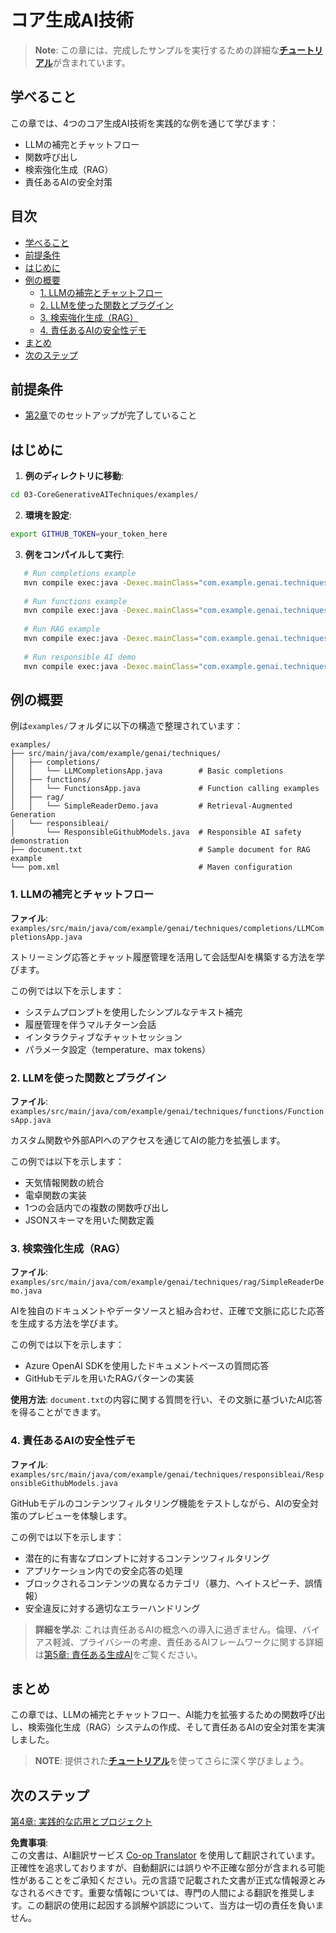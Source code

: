 <!--
CO_OP_TRANSLATOR_METADATA:
{
  "original_hash": "0a27b17f64f598a80b72d93b98b7ed04",
  "translation_date": "2025-07-21T16:01:40+00:00",
  "source_file": "03-CoreGenerativeAITechniques/README.md",
  "language_code": "ja"
}
-->
# コア生成AI技術

>**Note**: この章には、完成したサンプルを実行するための詳細な[**チュートリアル**](./TUTORIAL.md)が含まれています。

## 学べること
この章では、4つのコア生成AI技術を実践的な例を通じて学びます：
- LLMの補完とチャットフロー
- 関数呼び出し
- 検索強化生成（RAG）
- 責任あるAIの安全対策

## 目次

- [学べること](../../../03-CoreGenerativeAITechniques)
- [前提条件](../../../03-CoreGenerativeAITechniques)
- [はじめに](../../../03-CoreGenerativeAITechniques)
- [例の概要](../../../03-CoreGenerativeAITechniques)
  - [1. LLMの補完とチャットフロー](../../../03-CoreGenerativeAITechniques)
  - [2. LLMを使った関数とプラグイン](../../../03-CoreGenerativeAITechniques)
  - [3. 検索強化生成（RAG）](../../../03-CoreGenerativeAITechniques)
  - [4. 責任あるAIの安全性デモ](../../../03-CoreGenerativeAITechniques)
- [まとめ](../../../03-CoreGenerativeAITechniques)
- [次のステップ](../../../03-CoreGenerativeAITechniques)

## 前提条件

- [第2章](../../../02-SetupDevEnvironment)でのセットアップが完了していること

## はじめに

1. **例のディレクトリに移動**:  
```bash
cd 03-CoreGenerativeAITechniques/examples/
```  
2. **環境を設定**:  
```bash
export GITHUB_TOKEN=your_token_here
```  
3. **例をコンパイルして実行**:  
```bash
   # Run completions example
   mvn compile exec:java -Dexec.mainClass="com.example.genai.techniques.completions.LLMCompletionsApp"
   
   # Run functions example  
   mvn compile exec:java -Dexec.mainClass="com.example.genai.techniques.functions.FunctionsApp"
   
   # Run RAG example
   mvn compile exec:java -Dexec.mainClass="com.example.genai.techniques.rag.SimpleReaderDemo"
   
   # Run responsible AI demo
   mvn compile exec:java -Dexec.mainClass="com.example.genai.techniques.responsibleai.ResponsibleGithubModels"
   ```  

## 例の概要

例は`examples/`フォルダに以下の構造で整理されています：

```
examples/
├── src/main/java/com/example/genai/techniques/
│   ├── completions/
│   │   └── LLMCompletionsApp.java        # Basic completions 
│   ├── functions/
│   │   └── FunctionsApp.java             # Function calling examples
│   ├── rag/
│   │   └── SimpleReaderDemo.java         # Retrieval-Augmented Generation
│   └── responsibleai/
│       └── ResponsibleGithubModels.java  # Responsible AI safety demonstration
├── document.txt                          # Sample document for RAG example
└── pom.xml                               # Maven configuration
```

### 1. LLMの補完とチャットフロー
**ファイル**: `examples/src/main/java/com/example/genai/techniques/completions/LLMCompletionsApp.java`

ストリーミング応答とチャット履歴管理を活用して会話型AIを構築する方法を学びます。

この例では以下を示します：
- システムプロンプトを使用したシンプルなテキスト補完
- 履歴管理を伴うマルチターン会話
- インタラクティブなチャットセッション
- パラメータ設定（temperature、max tokens）

### 2. LLMを使った関数とプラグイン
**ファイル**: `examples/src/main/java/com/example/genai/techniques/functions/FunctionsApp.java`

カスタム関数や外部APIへのアクセスを通じてAIの能力を拡張します。

この例では以下を示します：
- 天気情報関数の統合
- 電卓関数の実装  
- 1つの会話内での複数の関数呼び出し
- JSONスキーマを用いた関数定義

### 3. 検索強化生成（RAG）
**ファイル**: `examples/src/main/java/com/example/genai/techniques/rag/SimpleReaderDemo.java`

AIを独自のドキュメントやデータソースと組み合わせ、正確で文脈に応じた応答を生成する方法を学びます。

この例では以下を示します：
- Azure OpenAI SDKを使用したドキュメントベースの質問応答
- GitHubモデルを用いたRAGパターンの実装

**使用方法**: `document.txt`の内容に関する質問を行い、その文脈に基づいたAI応答を得ることができます。

### 4. 責任あるAIの安全性デモ
**ファイル**: `examples/src/main/java/com/example/genai/techniques/responsibleai/ResponsibleGithubModels.java`

GitHubモデルのコンテンツフィルタリング機能をテストしながら、AIの安全対策のプレビューを体験します。

この例では以下を示します：
- 潜在的に有害なプロンプトに対するコンテンツフィルタリング
- アプリケーション内での安全応答の処理
- ブロックされるコンテンツの異なるカテゴリ（暴力、ヘイトスピーチ、誤情報）
- 安全違反に対する適切なエラーハンドリング

> **詳細を学ぶ**: これは責任あるAIの概念への導入に過ぎません。倫理、バイアス軽減、プライバシーの考慮、責任あるAIフレームワークに関する詳細は[第5章: 責任ある生成AI](../05-ResponsibleGenAI/README.md)をご覧ください。

## まとめ

この章では、LLMの補完とチャットフロー、AI能力を拡張するための関数呼び出し、検索強化生成（RAG）システムの作成、そして責任あるAIの安全対策を実演しました。

> **NOTE**: 提供された[**チュートリアル**](./TUTORIAL.md)を使ってさらに深く学びましょう。

## 次のステップ

[第4章: 実践的な応用とプロジェクト](../04-PracticalSamples/README.md)

**免責事項**:  
この文書は、AI翻訳サービス [Co-op Translator](https://github.com/Azure/co-op-translator) を使用して翻訳されています。正確性を追求しておりますが、自動翻訳には誤りや不正確な部分が含まれる可能性があることをご承知ください。元の言語で記載された文書が正式な情報源とみなされるべきです。重要な情報については、専門の人間による翻訳を推奨します。この翻訳の使用に起因する誤解や誤認について、当方は一切の責任を負いません。